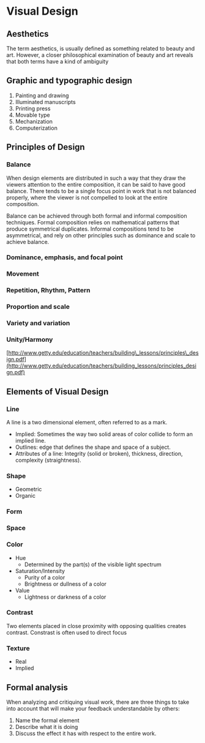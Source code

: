 # Visual Design

## Aesthetics

The term aesthetics, is usually defined as something related to beauty and art. However, a closer philosophical examination of beauty and art reveals that both terms have a kind of ambiguity

## Graphic and typographic design

1. Painting and drawing
2. Illuminated manuscripts
3. Printing press
4. Movable type
5. Mechanization
6. Computerization

## Principles of Design

### Balance

When design elements are distributed in such a way that they draw the viewers attention to the entire composition, it can be said to have good balance. There tends to be a single focus point in work that is not balanced properly, where the viewer is not compelled to look at the entire composition.

Balance can be achieved through both formal and informal composition techniques. Formal composition relies on mathematical patterns that produce symmetrical duplicates. Informal compositions tend to be asymmetrical, and rely on other principles such as dominance and scale to achieve balance.

### Dominance, emphasis, and focal point

### Movement

### Repetition, Rhythm, Pattern

### Proportion and scale

### Variety and variation

### Unity/Harmony

[http://www.getty.edu/education/teachers/building\_lessons/principles\_design.pdf](http://www.getty.edu/education/teachers/building_lessons/principles_design.pdf)

## Elements of Visual Design

### Line

A line is a two dimensional element, often referred to as a mark.

* Implied: Sometimes the way two solid areas of color collide to form an implied line.
* Outlines: edge that defines the shape and space of a subject.
* Attributes of a line: Integrity \(solid or broken\), thickness, direction, complexity \(straightness\).

### Shape

* Geometric
* Organic

### Form

### Space

### Color

* Hue
  * Determined by the part\(s\) of the visible light spectrum
* Saturation/Intensity
  * Purity of a color
  * Brightness or dullness of a color
* Value
  * Lightness or darkness of a color

### Contrast

Two elements placed in close proximity with opposing qualities creates contrast. Constrast is often used to direct focus

### Texture

* Real
* Implied

## Formal analysis

When analyzing and critiquing visual work, there are three things to take into account that will make your feedback understandable by others:

1. Name the formal element
2. Describe what it is doing
3. Discuss the effect it has with respect to the entire work.



